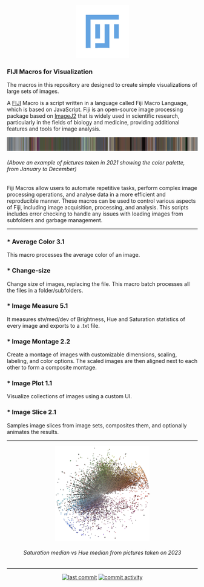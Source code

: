 <p align="center">
    <img src="https://github.com/genquiky/fiji-macros/blob/main/items/fiji-logo.jpg" alt="logo" width="140" />
</p>

### FIJI Macros for Visualization

The macros in this repository are designed to create simple visualizations of large sets of images.

A [FIJI](https://fiji.sc/) Macro is a script written in a language called Fiji Macro Language, which is based on JavaScript. Fiji is an open-source image processing package based on [ImageJ2](https://imagej.net) that is widely used in scientific research, particularly in the fields of biology and medicine, providing additional features and tools for image analysis.


<p align="center">
    <img src="https://github.com/genquiky/fiji-macros/blob/main/items/measurements_AVG_Color.jpg" alt="logo" width="" />
</p>

<h6>(Above an example of pictures taken in 2021 showing the color palette, from January to December)</h6>

Fiji Macros allow users to automate repetitive tasks, perform complex image processing operations, and analyse data in a more efficient and reproducible manner. These macros can be used to control various aspects of Fiji, including image acquisition, processing, and analysis.
This scripts includes error checking to handle any issues with loading images from subfolders and garbage management.

----

### * Average Color 3.1
This macro processes the average color of an image.

### * Change-size
Change size of images, replacing the file. This macro batch processes all the files in a folder/subfolders.

### * Image Measure 5.1
It measures stv/med/dev of Brightness, Hue and Saturation statistics of every image and exports to a .txt file.

### * Image Montage 2.2
Create a montage of images with customizable dimensions, scaling, labeling, and color options. The scaled images are then aligned next to each other to form a composite montage. 

### * Image Plot 1.1
Visualize collections of images using a custom UI.

### * Image Slice 2.1
Samples image slices from image sets, composites them, and optionally animates the results.

----

<p align="center">
    <img src="https://github.com/genquiky/fiji-macros/blob/main/items/saturation_median vs hue_median(SatSorted).jpg" alt="logo" width="250" /></p>
<h6>
    <p align="center"> Saturation median vs Hue median from pictures taken on 2023</p>
</h6>


----

<p align="center">
    <a href="https://github.com/genquiky/fiji-macros/commits/main"><img src="https://img.shields.io/github/last-commit/genquiky/fiji-macros" alt="last commit"></a>
    <a href="https://github.com/genquiky/fiji-macros/commits/main"><img src="https://img.shields.io/github/commit-activity/m/genquiky/fiji-macros" alt="commit activity"></a>
</p>
